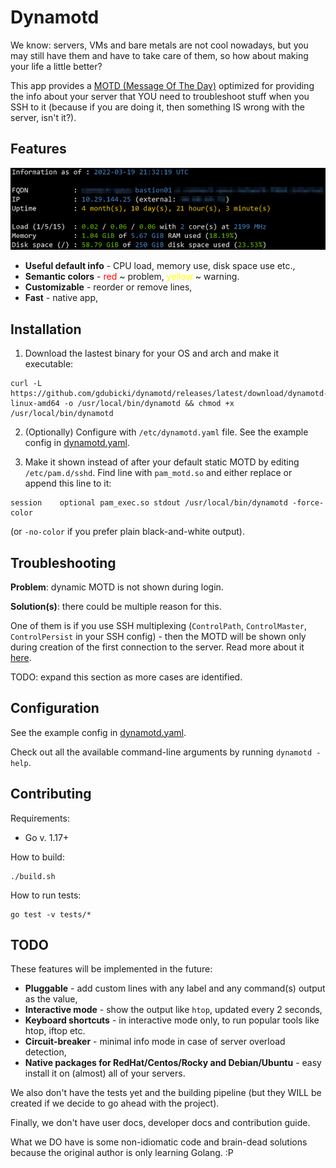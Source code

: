 # Dynamotd

We know: servers, VMs and bare metals are not cool nowadays, but you may still have them and have to
take care of them, so how about making your life a little better?
 
This app provides a [MOTD (Message Of The Day)](https://en.wikipedia.org/wiki/Motd_(Unix)) optimized for 
providing the info about your server that YOU need to troubleshoot stuff when you SSH to it (because if you are doing
it, then something IS wrong with the server, isn't it?).   

## Features

![Dynamotd](dynamotd.png)

* **Useful default info** - CPU load, memory use, disk space use etc.,
* **Semantic colors** - <span style="color:red">red</span> ~ problem, <span style="color:yellow">yellow</span> ~ warning.
* **Customizable** - reorder or remove lines,
* **Fast** - native app,

## Installation

1. Download the lastest binary for your OS and arch and make it executable:
```
curl -L https://github.com/gdubicki/dynamotd/releases/latest/download/dynamotd-linux-amd64 -o /usr/local/bin/dynamotd && chmod +x /usr/local/bin/dynamotd
```
2. (Optionally) Configure with `/etc/dynamotd.yaml` file. See the example config in [dynamotd.yaml](./dynamotd.yaml).

3. Make it shown instead of after your default static MOTD by editing `/etc/pam.d/sshd`. Find line with `pam_motd.so` and either replace or append this line to it:
```
session    optional pam_exec.so stdout /usr/local/bin/dynamotd -force-color
```
(or `-no-color` if you prefer plain black-and-white output).

## Troubleshooting

**Problem**: dynamic MOTD is not shown during login.

**Solution(s)**: there could be multiple reason for this.

One of them is if you use SSH multiplexing (`ControlPath`, `ControlMaster`, `ControlPersist` in your SSH config) - then the MOTD will be shown only during creation of the first connection to the server. Read more about it [here](https://blog.plover.com/Unix/sshd.html).

TODO: expand this section as more cases are identified.

## Configuration

See the example config in [dynamotd.yaml](./dynamotd.yaml).

Check out all the available command-line arguments by running `dynamotd -help`.

## Contributing

Requirements:
* Go v. 1.17+

How to build:
```
./build.sh
```

How to run tests:
```
go test -v tests/*
```

## TODO

These features will be implemented in the future:

* **Pluggable** - add custom lines with any label and any command(s) output as the value,
* **Interactive mode** - show the output like `htop`, updated every 2 seconds,
* **Keyboard shortcuts** - in interactive mode only, to run popular tools like htop, iftop etc.
* **Circuit-breaker** - minimal info mode in case of server overload detection,
* **Native packages for RedHat/Centos/Rocky and Debian/Ubuntu** - easy install it on (almost) all of your servers.

We also don't have the tests yet and the building pipeline (but they WILL be created if we decide to go ahead with the project).

Finally, we don't have user docs, developer docs and contribution guide.

What we DO have is some non-idiomatic code and brain-dead solutions because the original author is only learning Golang.
:P
